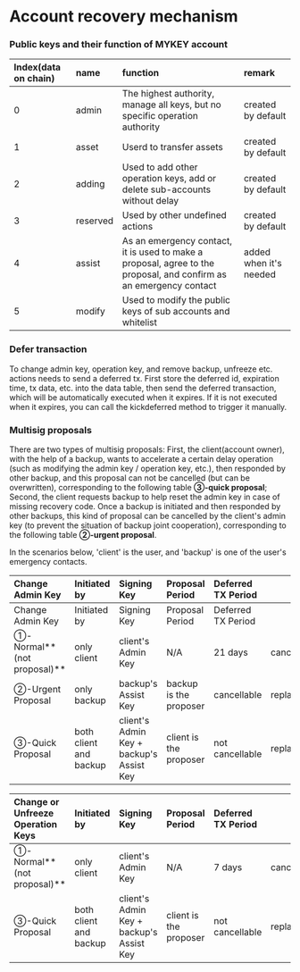 # Account recovery mechanism

### Public keys and their function of MYKEY account

| Index\(data on chain\) | name | function | remark |
| :--- | :--- | :--- | :--- |
| 0 | admin | The highest authority, manage all keys, but no specific operation authority | created by default |
| 1 | asset | Userd to transfer assets | created by default |
| 2 | adding | Used to add other operation keys, add or delete sub-accounts without delay  | created by default |
| 3 | reserved | Used by other undefined actions | created by default |
| 4 | assist | As an emergency contact, it is used to make a proposal, agree to the proposal, and confirm as an emergency contact | added when it's needed |
| 5 | modify | Used to modify the public keys of sub accounts and whitelist |  |

### Defer transaction

To change admin key, operation key, and remove backup, unfreeze etc. actions needs to send a deferred tx. First store the deferred id, expiration time, tx data, etc. into the data table, then send the deferred transaction, which will be automatically executed when it expires. If it is not executed when it expires, you can call the kickdeferred method to trigger it manually.

### **Multisig proposals**

There are two types of multisig proposals: First, the client\(account owner\), with the help of a backup, wants to accelerate a certain delay operation \(such as modifying the admin key / operation key, etc.\), then responded by other backup, and this proposal can not be cancelled \(but can be overwritten\), corresponding to the following table **③-quick proposal**; Second, the client requests backup to help reset the admin key in case of missing recovery code. Once a backup is initiated and then responded by other backups, this kind of proposal can be cancelled by the client's admin key \(to prevent the situation of backup joint cooperation\), corresponding to the following table **②-urgent proposal**.

In the scenarios below, 'client' is the user, and 'backup' is one of the user's emergency contacts.

| Change Admin Key | Initiated by | Signing Key | Proposal Period | Deferred TX Period |  |  |  |  |
| :--- | :--- | :--- | :--- | :--- | :--- | :--- | :--- | :--- |
| Change Admin Key | Initiated by | Signing Key | Proposal Period | Deferred TX Period |  |  |  |  |
| ①-Normal**\(not proposal\)** | only client | client's Admin Key | N/A | 21 days | cancellable | not replaceable |  |  |
| ②-Urgent Proposal | only backup | backup's Assist Key | backup is the proposer | cancellable | replaceable | 30 days | cancellable | not replaceable |
| ③-Quick Proposal | both client and backup | client's Admin Key + backup's Assist Key | client is the proposer | not cancellable | replaceable | immediate |  |  |

| Change or Unfreeze Operation Keys | Initiated by | Signing Key | Proposal Period | Deferred TX Period |  |  |
| :--- | :--- | :--- | :--- | :--- | :--- | :--- |
| ①-Normal**\(not proposal\)** | only client | client's Admin Key | N/A | 7 days | cancellable | not replaceable |
| ③-Quick Proposal | both client and backup | client's Admin Key + backup's Assist Key | client is the proposer | not cancellable | replaceable | immediate |


